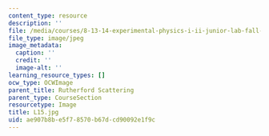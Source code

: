 ```yaml
---
content_type: resource
description: ''
file: /media/courses/8-13-14-experimental-physics-i-ii-junior-lab-fall-2016-spring-2017/ae907b8be5f78570b67dcd90092e1f9c_L15.jpg
file_type: image/jpeg
image_metadata:
  caption: ''
  credit: ''
  image-alt: ''
learning_resource_types: []
ocw_type: OCWImage
parent_title: Rutherford Scattering
parent_type: CourseSection
resourcetype: Image
title: L15.jpg
uid: ae907b8b-e5f7-8570-b67d-cd90092e1f9c
---
```

